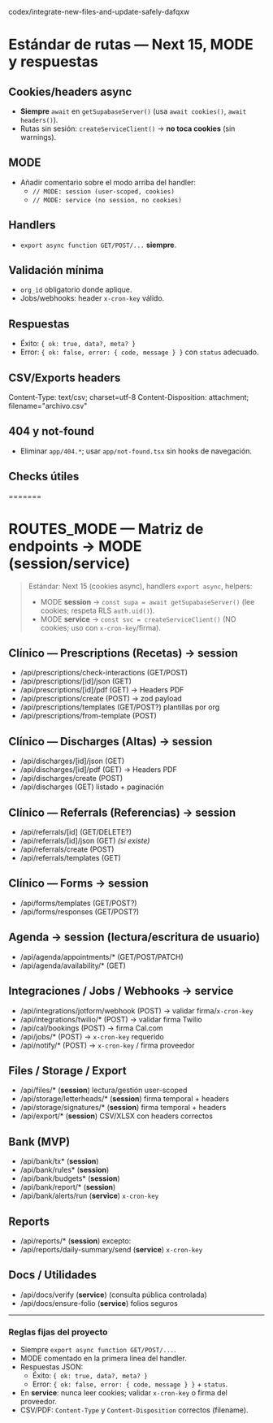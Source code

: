 codex/integrate-new-files-and-update-safely-dafqxw

# Estándar de rutas — Next 15, MODE y respuestas

## Cookies/headers async

- **Siempre** `await` en `getSupabaseServer()` (usa `await cookies()`, `await headers()`).
- Rutas sin sesión: `createServiceClient()` → **no toca cookies** (sin warnings).

## MODE

- Añadir comentario sobre el modo arriba del handler:
  - `// MODE: session (user-scoped, cookies)`
  - `// MODE: service (no session, no cookies)`

## Handlers

- `export async function GET/POST/...` **siempre**.

## Validación mínima

- `org_id` obligatorio donde aplique.
- Jobs/webhooks: header `x-cron-key` válido.

## Respuestas

- Éxito: `{ ok: true, data?, meta? }`
- Error: `{ ok: false, error: { code, message } }` con `status` adecuado.

## CSV/Exports headers

Content-Type: text/csv; charset=utf-8
Content-Disposition: attachment; filename="archivo.csv"

## 404 y not-found

- Eliminar `app/404.*`; usar `app/not-found.tsx` sin hooks de navegación.

## Checks útiles

=======

# ROUTES_MODE — Matriz de endpoints → MODE (session/service)

> Estándar: Next 15 (cookies async), handlers `export async`, helpers:
>
> - MODE **session** → `const supa = await getSupabaseServer()` (lee cookies; respeta RLS `auth.uid()`).
> - MODE **service** → `const svc = createServiceClient()` (NO cookies; uso con `x-cron-key`/firma).

## Clínico — Prescriptions (Recetas) → **session**

- /api/prescriptions/check-interactions (GET/POST)
- /api/prescriptions/[id]/json (GET)
- /api/prescriptions/[id]/pdf (GET) → Headers PDF
- /api/prescriptions/create (POST) → zod payload
- /api/prescriptions/templates (GET/POST?) plantillas por org
- /api/prescriptions/from-template (POST)

## Clínico — Discharges (Altas) → **session**

- /api/discharges/[id]/json (GET)
- /api/discharges/[id]/pdf (GET) → Headers PDF
- /api/discharges/create (POST)
- /api/discharges (GET) listado + paginación

## Clínico — Referrals (Referencias) → **session**

- /api/referrals/[id] (GET/DELETE?)
- /api/referrals/[id]/json (GET) _(si existe)_
- /api/referrals/create (POST)
- /api/referrals/templates (GET)

## Clínico — Forms → **session**

- /api/forms/templates (GET/POST?)
- /api/forms/responses (GET/POST?)

## Agenda → **session** (lectura/escritura de usuario)

- /api/agenda/appointments/\* (GET/POST/PATCH)
- /api/agenda/availability/\* (GET)

## Integraciones / Jobs / Webhooks → **service**

- /api/integrations/jotform/webhook (POST) → validar firma/`x-cron-key`
- /api/integrations/twilio/\* (POST) → validar firma Twilio
- /api/cal/bookings (POST) → firma Cal.com
- /api/jobs/\* (POST) → `x-cron-key` requerido
- /api/notify/\* (POST) → `x-cron-key` / firma proveedor

## Files / Storage / Export

- /api/files/\* (**session**) lectura/gestión user-scoped
- /api/storage/letterheads/\* (**session**) firma temporal + headers
- /api/storage/signatures/\* (**session**) firma temporal + headers
- /api/export/\* (**session**) CSV/XLSX con headers correctos

## Bank (MVP)

- /api/bank/tx\* (**session**)
- /api/bank/rules\* (**session**)
- /api/bank/budgets\* (**session**)
- /api/bank/report/\* (**session**)
- /api/bank/alerts/run (**service**) `x-cron-key`

## Reports

- /api/reports/\* (**session**) excepto:
- /api/reports/daily-summary/send (**service**) `x-cron-key`

## Docs / Utilidades

- /api/docs/verify (**service**) (consulta pública controlada)
- /api/docs/ensure-folio (**service**) folios seguros

---

### Reglas fijas del proyecto

- Siempre `export async function GET/POST/...`.
- MODE comentado en la primera línea del handler.
- Respuestas JSON:
  - Éxito: `{ ok: true, data?, meta? }`
  - Error: `{ ok: false, error: { code, message } }` + `status`.
- En **service**: nunca leer cookies; validar `x-cron-key` o firma del proveedor.
- CSV/PDF: `Content-Type` y `Content-Disposition` correctos (filename).
